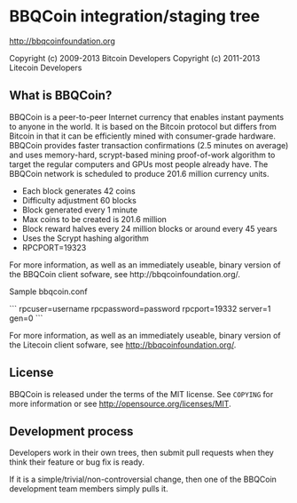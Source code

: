 <h1><a name="bbqcoin-integrationstaging-tree" class="anchor" href="#bbqcoin-integrationstaging-tree"><span class="octicon octicon-link"></span></a>BBQCoin integration/staging tree</h1>

<p><a href="http://bbqcoinfoundation.org">http://bbqcoinfoundation.org</a></p>

<p>Copyright (c) 2009-2013 Bitcoin Developers
Copyright (c) 2011-2013 Litecoin Developers</p>
<h2>What is BBQCoin?</h2>
BBQCoin is a peer-to-peer Internet currency that enables instant payments to anyone in the world. It is based on the Bitcoin protocol but differs from Bitcoin in that it can be efficiently mined with consumer-grade hardware. BBQCoin provides faster transaction confirmations (2.5 minutes on average) and uses memory-hard, scrypt-based mining proof-of-work algorithm to target the regular computers and GPUs most people already have. The BBQCoin network is scheduled to produce 201.6 million currency units.
<ul>
<li>Each block generates 42 coins
<li>Difficulty adjustment 60 blocks
<li>Block generated every 1 minute
<li>Max coins to be created is 201.6 million
<li>Block reward halves every 24 million blocks or around every 45 years
<li>Uses the Scrypt hashing algorithm
<li>RPCPORT=19323
</li>
</ul>
For more information, as well as an immediately useable, binary version of the BBQCoin client sofware, see http://bbqcoinfoundation.org/.

<p>Sample bbqcoin.conf</p>
```
rpcuser=username
rpcpassword=password
rpcport=19332
server=1
gen=0
```

For more information, as well as an immediately useable, binary version of the Litecoin client sofware, see http://bbqcoinfoundation.org/.

<h2>
<a name="license" class="anchor" href="#license"><span class="octicon octicon-link"></span></a>License</h2>

<p>BBQCoin is released under the terms of the MIT license. See <code>COPYING</code> for more
information or see <a href="http://opensource.org/licenses/MIT">http://opensource.org/licenses/MIT</a>.</p>

<h2>
<a name="development-process" class="anchor" href="#development-process"><span class="octicon octicon-link"></span></a>Development process</h2>

<p>Developers work in their own trees, then submit pull requests when they think
their feature or bug fix is ready.</p>

<p>If it is a simple/trivial/non-controversial change, then one of the BBQCoin
development team members simply pulls it.</p>
